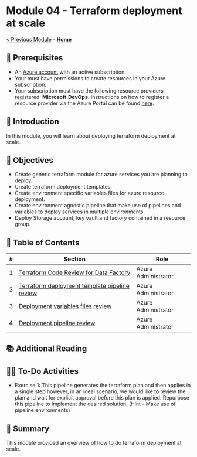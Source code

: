# Module 04 - Terraform deployment at scale

[< Previous Module](../modules/module03.md) - **[Home](../README.md)**

## :thinking: Prerequisites

* An [Azure account](https://azure.microsoft.com/en-us/free/) with an active subscription.
* Your must have permissions to create resources in your Azure subscription.
* Your subscription must have the following resource providers registered: **Microsoft.DevOps**. Instructions on how to register a resource provider via the Azure Portal can be found [here](https://docs.microsoft.com/en-us/azure/azure-resource-manager/management/resource-providers-and-types#azure-portal).

## :loudspeaker: Introduction

In this module, you will learn about deploying terraform deployment at scale.

## :dart: Objectives

* Create generic terraform module for azure services you are planning to deploy.
* Create terraform deployment templates.
* Create environment specific variables files for azure resource deployment.
* Create environment agnostic pipeline that make use of pipelines and variables to deploy services in multiple environments.
* Deploy Storage account, key vault and factory contained in a resource group.

##  :bookmark_tabs: Table of Contents

| #  | Section | Role |
| --- | --- | --- |
| 1 | [Terraform Code Review for Data Factory](#1-terraform-code-review-for-data-factory) | Azure Administrator |
| 2 | [Terraform deployment template pipeline review](#2-terraform-deployment-template-pipeline-review) | Azure Administrator |
| 3 | [Deployment variables files review](#3-deployment-variables-files-review) | Azure Administrator |
| 4 | [Deployment pipeline review](#4-deployment-pipeline-review) | Azure Administrator |

##

## 📚 Additional Reading

## 🧑‍💼 To-Do Activities

- Exercise 1: This pipeline generates the terraform plan and then applies in a single step however, in an ideal scenario, we would like to review the plan and wait for explicit approval before this plan is applied. Repurpose this pipeline to implement the desired solution. (Hint - Make use of pipeline environments)

## :tada: Summary

This module provided an overview of how to do terraform deployment at scale.
